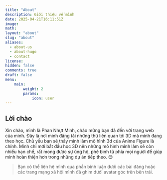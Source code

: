 ```yaml
---
title: "About"
description: Giới thiệu về mình
date: 2025-04-21T16:11:51Z
image: 
math: 
layout: "about"
slug: "about"
aliases:
  - about-us
  - about-hugo
  - contact
license: 
hidden: false
comments: true
draft: false
menu:
    main: 
        weight: 2
        params:
            icon: user
---
```

## Lời chào
Xin chào, mình là Phan Nhựt Minh, chào mừng bạn đã đến với trang web của mình. Đây là nơi mình đăng tải những thứ liên quan tới 3D mà mình đang theo học. Chủ yếu bạn sẽ thấy mình làm mô hình 3d của Anime Figure là chính. Mình chỉ mới bắt đầu học 3D nên những mô hình mình làm sẽ còn nhiều hạn chế, rất mong được sự ủng hộ, phê bình từ phía mọi người để giúp mình hoàn thiện hơn trong những dự án tiếp theo. 😊
> Bạn có thể liên hệ mình qua phần bình luận dưới các bài đăng hoặc các trang mạng xã hội mình đã ghim dưới avatar góc trên bên trái.